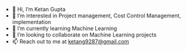 - 👋 Hi, I’m Ketan Gupta
- 👀 I’m interested in Project management, Cost Control Management, implementation
- 🌱 I’m currently learning Machine Learning
- 💞️ I’m looking to collaborate on Machine Learning projects
- 📫 Reach out to me at ketang9287@gmail.com

<!---
ketang9287/ketang9287 is a ✨ special ✨ repository because its `README.md` (this file) appears on your GitHub profile.
You can click the Preview link to take a look at your changes.
--->
